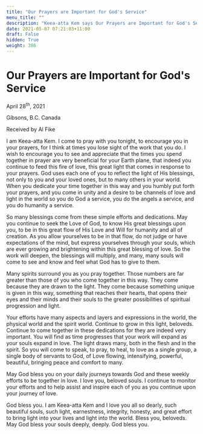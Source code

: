 ```yaml
---
title: "Our Prayers are Important for God's Service"
menu_title: ""
description: "Keea-atta Kem says Our Prayers are Important for God's Service"
date: 2021-05-07 07:21:03+11:00
draft: False
hidden: True
weight: 386
---
```

# Our Prayers are Important for God's Service

April 28<sup>th</sup>, 2021

Gibsons, B.C. Canada 

Received by Al Fike


I am Keea-atta Kem. I come to pray with you tonight, to encourage you in your prayers, for I think at times you lose sight of the work that you do. I wish to encourage you to see and appreciate that the times you spend together in prayer are very beneficial for your Earth plane, that indeed you continue to feed this fire of love, this great light that comes in response to your prayers. God uses each one of you to reflect the light of His blessings, not only to you and your loved ones, but to many others in your world. When you dedicate your time together in this way and you humbly put forth your prayers, and you come in unity and a desire to be channels of love and light in the world so you do God a service, you do the angels a service, and you do humanity a service. 

So many blessings come from these simple efforts and dedications. May you continue to seek the Love of God, to know His great blessings upon you, to be in this great flow of His Love and Will for humanity and all of creation. As you allow yourselves to be in that flow, do not judge or have expectations of the mind, but  express yourselves through your souls, which are ever growing and brightening within this great blessing of love. So the work will deepen, the blessings will multiply, and many, many souls will come to see and know and feel what God has to give to them. 

Many spirits surround you as you pray together. Those numbers are far greater than those of you who come together in this way. They come because they are drawn to the light. They come because something unique is given in this way, something that reaches their hearts, that opens their eyes and their minds and their souls to the greater possibilities of spiritual progression and light.

Your efforts have many aspects and layers and expressions in the world, the physical world and the spirit world. Continue to grow in this light, beloveds. Continue to come together in these dedications for they are indeed very important. You will find as time progresses that your work will expand as your souls expand in love. The light draws many, both in the flesh and in the spirit. So you will come to speak, to pray, to heal, to love as a single group, a single body of servants to God, of Love flowing, intensifying, powerful, beautiful, bringing peace and comfort to many.

May God bless you on your daily journeys towards God and these weekly efforts to be together in love. I love you, beloved souls. I continue to monitor your efforts and to help  assist and inspire each of you as you continue upon your journey of love.  

God bless you. I am Keea-atta Kem and I love you all so dearly, such beautiful souls, such light, earnestness, integrity, honesty, and great effort to bring light into your lives and light into the world.  Bless you, beloveds. May God bless your souls deeply, deeply. God bless you.